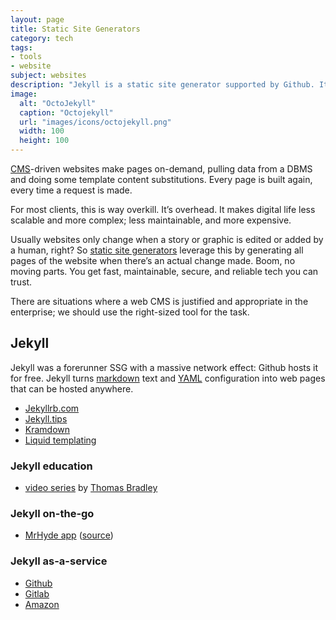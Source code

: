 ```yaml
---
layout: page
title: Static Site Generators
category: tech
tags:
- tools
- website
subject: websites
description: "Jekyll is a static site generator supported by Github. It can turn simple markdown text files into HTML web pages that can be served up anywhere — without a CMS."
image:
  alt: "OctoJekyll"
  caption: "Octojekyll"
  url: "images/icons/octojekyll.png"
  width: 100
  height: 100
---
```


[CMS](https://en.wikipedia.org/wiki/Web_content_management_system)-driven
websites make pages on-demand, pulling
data from a DBMS and doing some template content substitutions.
Every page is built again, every time a request is made.

For most clients, this is way overkill. It’s overhead. It
makes digital life less scalable and more complex;
less maintainable, and more expensive.

Usually websites only change when a story or graphic is edited or added
by a human, right?
So [static site generators](https://www.staticgen.com/)
leverage this by generating all pages of the website
when there’s an actual change made.
Boom, no moving parts. You get fast, maintainable, secure, and
reliable tech you can trust.

There are situations where a web CMS is justified and appropriate
in the enterprise; we should use the right-sized tool for the task.

## Jekyll

Jekyll was a forerunner SSG with a massive network effect: Github hosts it for free.
Jekyll turns [markdown](https://daringfireball.net/projects/markdown/syntax#html)
text and [YAML]({{site.baseurl}}tech/yaml.html) configuration
into web pages that can be hosted anywhere.

* [Jekyllrb.com](https://jekyllrb.com/)
* [Jekyll.tips](http://jekyll.tips/)
* [Kramdown](http://kramdown.gettalong.org/syntax.html)
* [Liquid templating](http://liquidmarkup.org/)

### Jekyll education

* [video series](https://www.youtube.com/watch?v=oiNVQ9Zjy4o&list=PLWjCJDeWfDdfVEcLGAfdJn_HXyM4Y7_k-&index=1) by [Thomas Bradley](https://twitter.com/thomasjbradley)

### Jekyll on-the-go

* [MrHyde app](https://play.google.com/store/apps/details?id=org.faudroids.mrhyde) ([source](https://github.com/FauDroids/MrHyde))

### Jekyll as-a-service

* [Github](https://help.github.com/articles/using-jekyll-as-a-static-site-generator-with-github-pages/)
* [Gitlab](http://doc.gitlab.com/ee/pages/)
* [Amazon](https://github.com/laurilehmijoki/s3_website)
